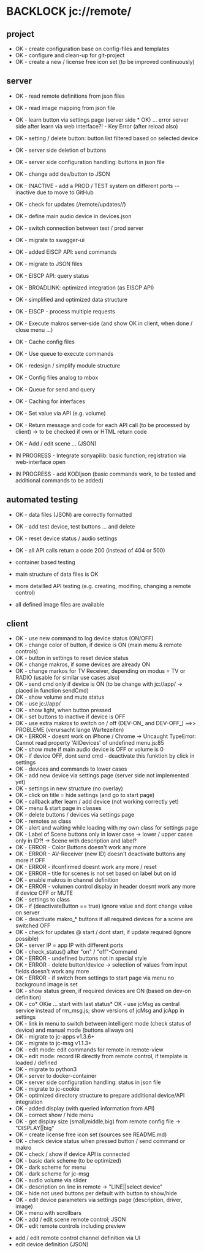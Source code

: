 # BACKLOCK jc://remote/

## project

* OK - create configuration base on config-files and templates
* OK - configure and clean-up for git-project
* OK - create a new / license free icon set (to be improved continuously)


## server

* OK - read remote definitions from json files
* OK - read image mapping from json file
* OK - learn button via settings page (server side * OK) ... error server side after learn via web interface?! - Key Error (after reload also)
* OK - setting / delete button: button list filtered based on selected device
* OK - server side deletion of buttons
* OK - server side configuration handling: buttons in json file
* OK - change add dev/button to JSON
* OK - INACTIVE - add a PROD / TEST system on different ports -- inactive due to move to GitHub
* OK - check for updates (/remote/updates/<APP-version>/)
* OK - define main audio device in devices.json
* OK - switch connection between test / prod server
* OK - migrate to swagger-ui
* OK - added EISCP API: send commands
* OK - migrate to JSON files
* OK - EISCP API: query status
* OK - BROADLINK: optimized integration (as EISCP API)
* OK - simplified and optimized data structure
* OK - EISCP - process multiple requests
* OK - Execute makros server-side (and show OK in client, when done / close menu ...)
* OK - Cache config files
* OK - Use queue to execute commands
* OK - redesign / simplify module structure
* OK - Config files analog to mbox
* OK - Queue for send and query
* OK - Caching for interfaces
* OK - Set value via API (e.g. volume)
* OK - Return message and code for each API call (to be processed by client) -> to be checked if own or HTML return code
* OK - Add / edit scene ... (JSON)

* IN PROGRESS - Integrate sonyapilib: basic function; registration via web-interface open
* IN PROGRESS - add KODIjson (basic commands work, to be tested and additional commands to be added)


## automated testing

* OK - data files (JSON) are correctly formatted
* OK - add test device, test buttons ... and delete
* OK - reset device status / audio settings
* OK - all API calls return a code 200 (instead of 404 or 500)

* container based testing
* main structure of data files is OK
* more detailled API testing (e.g. creating, modifing, changing a remote control)
* all defined image files are available


## client

* OK - use new command to log device status (ON/OFF)
* OK - change color of button, if device is ON (main menu & remote controls)
* OK - button in settings to reset device status
* OK - change makros, if some devices are already ON
* OK - change markos for TV Receiver, depending on modus = TV or RADIO (usable for similar use cases also)
* OK - send cmd only if device is ON (to be change with jc://app/ -> placed in function sendCmd)
* OK - show volume and mute status
* OK - use jc://app/
* OK - show light, when button pressed
* OK - set buttons to inactive if device is OFF
* OK - use extra makros to switch on / off (DEV-ON_<device> and DEV-OFF_<device>) ==>> PROBLEME (verursacht lange Wartezeiten)
* OK - ERROR - doesnt work on iPhone / Chrome -> Uncaught TypeError: Cannot read property 'AllDevices' of undefined menu.js:85
* OK - show mute if main audio device is OFF or volume is 0
* OK - if device OFF, dont send cmd - deactivate this funktion by click in settings
* OK - devices and commands to lower cases
* OK - add new device via settings page (server side not implemented yet)
* OK - settings in new structure (no overlay)
* OK - click on title = hide settings (and go to start page)
* OK - callback after learn / add device (not working correctly yet)
* OK - menu & start page in classes
* OK - delete buttons / devices via settings page
* OK - remotes as class
* OK - alert and waiting while loading with my own class for settings page
* OK - Label of Scene buttons only in lower case -> lower / upper cases only in ID?! -> Scene with description and label?
* OK - ERROR - Color Buttons doesn't work any more
* OK - ERROR - AV-Receiver (new ID) doesn't deactivate buttons any more if OFF
* OK - ERROR - ifconfirmed doesnt work any more / reset
* OK - ERROR - title for scenes is not set based on label but on id
* OK - enable makros in channel definition
* OK - ERROR - volumen control display in header doesnt work any more if device OFF or MUTE
* OK - settings to class
* OK - if (deactivateButton == true) ignore value and dont change value on server
* OK - deactivate makro_* buttons if all required devices for a scene are switched OFF
* OK - check for updates @ start / dont start, if update required (ignore possible)
* OK - server IP = app IP with different ports
* OK - check_status() after "on" / "off"-Command
* OK - ERROR - undefined buttons not in special style
* OK - ERROR - delete button/device -> selection of values from input fields doesn't work any more
* OK - ERROR - if switch from settings to start page via menu no background image is set
* OK - show status green, if required devices are ON (based on dev-on definition)
* OK - co* OKie ... start with last status* OK - use jcMsg as central service instead of rm_msg.js; show versions of jcMsg and jcApp in settings
* OK - link in menu to switch between intelligent mode (check status of device) and manual mode (buttons allways on)
* OK - migrate to jc-apps v1.3.6+
* OK - migrate to jc-msg v1.1.3+
* OK - edit mode: edit commands for remote in remote-view
* OK - edit mode: record IR directly from remote control, if template is loaded / defined
* OK - migrate to python3
* OK - server to docker-container
* OK - server side configuration handling: status in json file
* OK - migrate to jc-cookie
* OK - optimized directory structure to prepare additional device/API integration
* OK - added display (with queried information from API)
* OK - correct show / hide menu
* OK - get display size (small,middle,big) from remote config file -> "DISPLAY||big"
* OK - create license free icon set (sources see README.md)
* OK - check device status when pressed button / send command or makro
* OK - check / show if device API is connected
* OK - basic dark scheme (to be optimized)
* OK - dark scheme for menu
* OK - dark scheme for jc-msg
* OK - audio volume via slider
* OK - description on line in remote -> "LINE||select device"
* OK - hide not used buttons per default with button to show/hide
* OK - edit device parameters via settings page (description, driver, image)
* OK - menu with scrollbars
* OK - add / edit scene remote control; JSON
* OK - edit remote controls including preview

- add / edit remote control channel definition via UI
- edit device definition (JSON)

